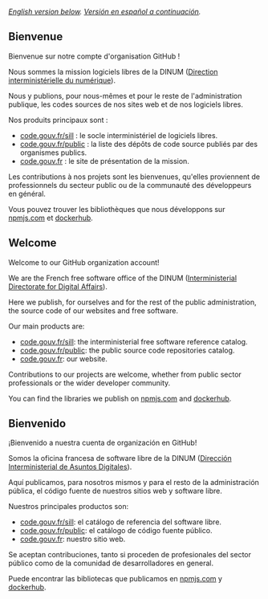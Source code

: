 *[English version below](#welcome). [Versión en español a continuación](#bienvenido).*

## Bienvenue

Bienvenue sur notre compte d'organisation GitHub !

Nous sommes la mission logiciels libres de la DINUM ([Direction interministérielle du numérique](https://www.numerique.gouv.fr/)).

Nous y publions, pour nous-mêmes et pour le reste de l'administration publique, les codes sources de nos sites web et de nos logiciels libres.

Nos produits principaux sont :

- [code.gouv.fr/sill](https://code.gouv.fr/sill) : le socle interministériel de logiciels libres.
- [code.gouv.fr/public](https://code.gouv.fr/public) : la liste des dépôts de code source publiés par des organismes publics.
- [code.gouv.fr](https://code.gouv.fr) : le site de présentation de la mission.

Les contributions à nos projets sont les bienvenues, qu'elles proviennent de professionnels du secteur public ou de la communauté des développeurs en général.

Vous pouvez trouver les bibliothèques que nous développons sur [npmjs.com](https://www.npmjs.com/search?q=%40codegouvfr) et [dockerhub](https://hub.docker.com/u/codegouvfr).

## Welcome

Welcome to our GitHub organization account!

We are the French free software office of the DINUM ([Interministerial Directorate for Digital Affairs](https://www.numerique.gouv.fr/)).

Here we publish, for ourselves and for the rest of the public administration, the source code of our websites and free software.

Our main products are:

- [code.gouv.fr/sill](https://code.gouv.fr/sill): the interministerial free software reference catalog.
- [code.gouv.fr/public](https://code.gouv.fr/public): the public source code repositories catalog.
- [code.gouv.fr](https://code.gouv.fr): our website.

Contributions to our projects are welcome, whether from public sector professionals or the wider developer community.

You can find the libraries we publish on [npmjs.com](https://www.npmjs.com/search?q=%40codegouvfr) and [dockerhub](https://hub.docker.com/u/codegouvfr).

## Bienvenido

¡Bienvenido a nuestra cuenta de organización en GitHub!

Somos la oficina francesa de software libre de la DINUM ([Dirección Interministerial de Asuntos Digitales](https://www.numerique.gouv.fr)).

Aquí publicamos, para nosotros mismos y para el resto de la administración pública, el código fuente de nuestros sitios web y software libre.

Nuestros principales productos son:

- [code.gouv.fr/sill](https://code.gouv.fr/sill): el catálogo de referencia del software libre.
- [code.gouv.fr/public](https://code.gouv.fr/public): el catálogo de código fuente público.
- [code.gouv.fr](https://code.gouv.fr): nuestro sitio web.

Se aceptan contribuciones, tanto si proceden de profesionales del sector público como de la comunidad de desarrolladores en general.

Puede encontrar las bibliotecas que publicamos en [npmjs.com](https://www.npmjs.com/search?q=%40codegouvfr) y [dockerhub](https://hub.docker.com/u/codegouvfr).
